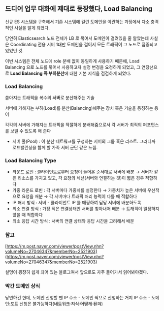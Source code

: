 ## 드디어 업무 대화에 제대로 등장했다, Load Balancing
신규 ES 시스템을 구축해서 기존 시스템에 걸린 도메인을 이관하는 과정에서 다소 충격적인 사실을 알게 되었다. 

당연히 Elasticsearch 노드 전체가 LB 로 묶여서 도메인이 걸려있을 줄 알았는데 사실은 Coordinating 전용 서버 1대만 도메인을 걸어서 모든 트래픽이 그 노드로 집중되고 있었던 것.

이번 시스템은 전체 노드에 role 분배 없이 동일하게 사용하기 때문에, Load Balancing 으로 노드를 묶어서 사용하고자 설정 변경을 요청하게 되었고, 그 연장선으로 **Load Balancing 즉 부하분산**에 대한 기본 지식을 점검하게 되었다.

### Load Balancing

쏟아지는 트래픽을 복수의 **서버**로 분산해주는 기술

서버에 가해지는 부하(Load)를 분산(Balancing)해주는 장치 혹은 기술을 통칭하는 용어

각각의 서버에 가해지는 트래픽을 적절하게 분배해줌으로서 각 서버가 최적의 퍼포먼스를 보일 수 있도록 해 준다

- 서버 풀(Pool) : 이 분산 네트워크를 구성하는 서버의 그룹 혹은 리스트. 그러니까 로드밸런싱을 함께 할 가족 서버 군단 같은 느낌.

### Load Balancing Type

- 라운드 로빈 : 클라이언트로부터 요청이 들어온 순서대로 서버에 배분 → 서버가 같은 리소스를 가지고 있고, 각 요청의 세션(서버와 연결하는 것)이 짧은 경우 적합하다
- 가중 라운드 로빈 : 각 서버마다 가중치를 설정한다 → 가중치가 높은 서버에 우선적으로 요청을 배분 → 각 서버마다 트래픽 처리 능력이 다를 때 적합하다
- IP 해시 방식 : 서버 - 클라이언트 IP 를 매핑하여 담당 서버에 배분하도록
- 최소 연결 방식 : 가장 적은 연결상태인 서버를 찾아내어 배분 → 트래픽이 일정하지 않을 때 적합하다
- 최소 응답 시간 방식 : 서버의 연결 상태와 응답 시간을 고려해서 배분

### 참고

[https://m.post.naver.com/viewer/postView.nhn?volumeNo=27046347&memberNo=2521903](https://m.post.naver.com/viewer/postView.nhn?volumeNo=27046347&memberNo=2521903)

설명이 굉장히 쉽게 되어 있는 블로그여서 앞으로도 자주 들어가서 읽어봐야겠다.

### 막간 도메인 상식

당연하긴 한데, 도메인 신청할 땐 IP 주소 - 도메인 짝으로 신청하는 거지 IP 주소 - 도메인:포트 신청은 불가능하다(~~네트워크 지식 어떻게 된겨~~)

